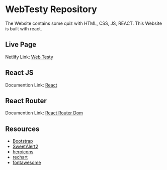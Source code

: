 # WebTesty Repository
The Website contains some quiz with HTML, CSS, JS, REACT.
This Website is built with react.

## Live Page
Netlify Link: [Web Testy](https://web-testy23.netlify.app/)

## React JS
Documention Link: [React](https://reactjs.org/)

## React Router
Documention Link: [React Router Dom](https://reactrouter.com/en/v6.3.0)

## Resources
- [Bootstrap](https://getbootstrap.com/)
- [SweetAlert2](https://sweetalert2.github.io/)
- [heroicons](https://heroicons.com/)
- [rechart](https://recharts.org/en-US/examples/BarChartWithCustomizedEvent)
- [fontawesome](https://fontawesome.com/)